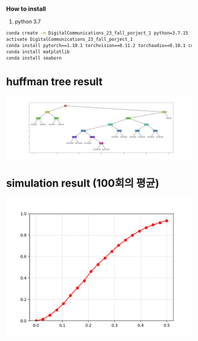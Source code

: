 ### How to install
1. python 3.7
```sh
conda create -n DigitalCommunications_23_fall_porject_1 python=3.7.15
activate DigitalCommunications_23_fall_porject_1
conda install pytorch==1.10.1 torchvision==0.11.2 torchaudio==0.10.1 cudatoolkit=11.3 -c pytorch -c conda-forge
conda install matplotlib
conda install seaborn
```

# huffman tree result
![result_huffman.png](result_huffman.png)


# simulation result (100회의 평균)
![simulation_result.png](simulation_result1.png)
